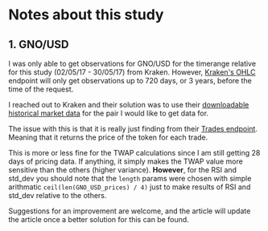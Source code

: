 # Notes about this study

## 1. GNO/USD
I was only able to get observations for GNO/USD for the timerange relative for this study (02/05/17 - 30/05/17) from Kraken. However, [Kraken's OHLC](https://docs.kraken.com/rest/#tag/Market-Data/operation/getOHLCData) endpoint will only get observations up to 720 days, or 3 years, before the time of the request.

I reached out to Kraken and their solution was to use their [downloadable historical market data](https://support.kraken.com/hc/en-us/articles/360047543791-Downloadable-historical-market-data-time-and-sales-) for the pair I would like to get data for.

The issue with this is that it is really just finding from their [Trades endpoint](https://docs.kraken.com/rest/#tag/Market-Data/operation/getRecentTrades). Meaning that it returns the price of the token for each trade.

This is more or less fine for the TWAP calculations since I am still getting 28 days of pricing data. If anything, it simply makes the TWAP value more sensitive than the others (higher variance). **However**, for the RSI and std_dev you should note that the `length` params were chosen with simple arithmatic `ceil(len(GNO_USD_prices) / 4)` just to make results of RSI and std_dev relative to the others.

Suggestions for an improvement are welcome, and the article will update the article once a better solution for this can be found.

